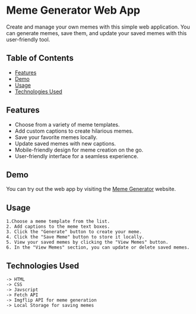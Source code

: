 # Meme Generator Web App

Create and manage your own memes with this simple web application. You can generate memes, save them, and update your saved memes with this user-friendly tool.

## Table of Contents

- [Features](#features)
- [Demo](#demo)
- [Usage](#usage)
- [Technologies Used](#technologies-used)

## Features

- Choose from a variety of meme templates.
- Add custom captions to create hilarious memes.
- Save your favorite memes locally.
- Update saved memes with new captions.
- Mobile-friendly design for meme creation on the go.
- User-friendly interface for a seamless experience.

## Demo

You can try out the web app by visiting the [Meme Generator](https://memeify-memegenerator.netlify.app/) website.

## Usage

    1.Choose a meme template from the list.
    2. Add captions to the meme text boxes.
    3. Click the "Generate" button to create your meme.
    4. Click the "Save Meme" button to store it locally.
    5. View your saved memes by clicking the "View Memes" button.
    6. In the "View Memes" section, you can update or delete saved memes.

## Technologies Used

    -> HTML
    -> CSS
    -> Javscript
    -> Fetch API
    -> Imgflip API for meme generation
    -> Local Storage for saving memes
    
